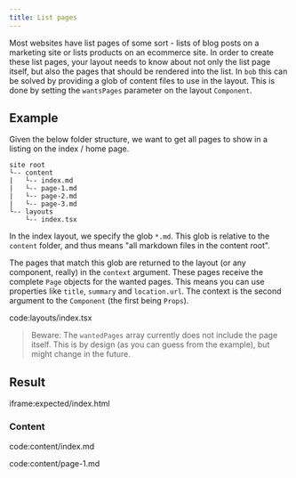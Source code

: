 ```yaml
---
title: List pages
---
```


Most websites have list pages of some sort - lists of blog posts on a marketing site or lists products on an ecommerce site. In order to create these list pages, your layout needs to know about not only the list page itself, but also the pages that should be rendered into the list. In `bob` this can be solved by providing a glob of content files to use in the layout. This is done by setting the `wantsPages` parameter on the layout `Component`.

## Example

Given the below folder structure, we want to get all pages to show in a listing on the index / home page.

```
site root
└-- content
|   └-- index.md
|   └-- page-1.md
|   └-- page-2.md
|   └-- page-3.md
└-- layouts
    └-- index.tsx
```

In the index layout, we specify the glob `*.md`. This glob is relative to the `content` folder, and thus means "all markdown files in the content root".

The pages that match this glob are returned to the layout (or any component, really) in the `context` argument. These pages receive the complete `Page` objects for the wanted pages. This means you can use properties like `title`, `summary` and `location.url`. The context is the second argument to the `Component` (the first being `Props`).

code:layouts/index.tsx

> Beware: The `wantedPages` array currently does not include the page itself. This is by design (as you can guess from the example), but might change in the future.

## Result

iframe:expected/index.html

### Content

code:content/index.md

code:content/page-1.md
